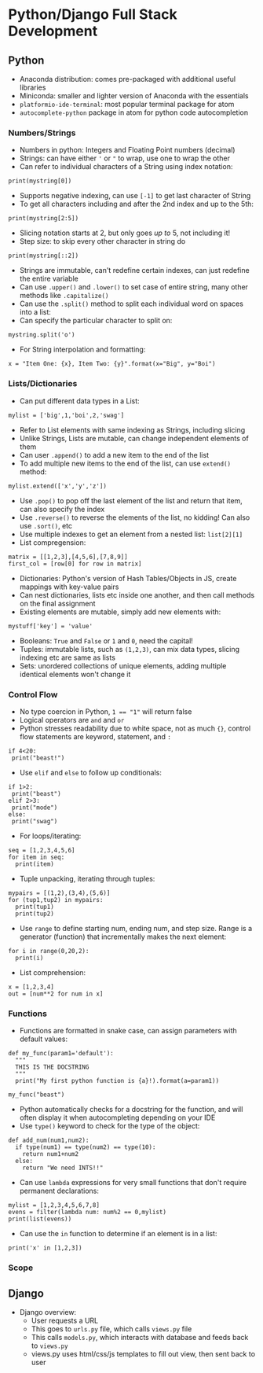 # Python/Django Full Stack Development

## Python
* Anaconda distribution: comes pre-packaged with additional useful libraries
* Miniconda: smaller and lighter version of Anaconda with the essentials
* `platformio-ide-terminal`: most popular terminal package for atom
* `autocomplete-python` package in atom for python code autocompletion

### Numbers/Strings
* Numbers in python: Integers and Floating Point numbers (decimal)
* Strings: can have either `'` or `"` to wrap, use one to wrap the other
* Can refer to individual characters of a String using index notation:
```
print(mystring[0])
```
* Supports negative indexing, can use `[-1]` to get last character of String
* To get all characters including and after the 2nd index and up to the 5th:
```
print(mystring[2:5])
```
* Slicing notation starts at 2, but only goes _up to_ 5, not including it!
* Step size: to skip every other character in string do 
```
print(mystring[::2])
```
* Strings are immutable, can't redefine certain indexes, can just redefine the entire variable 
* Can use `.upper()` and `.lower()` to set case of entire string, many other methods like `.capitalize()`
* Can use the `.split()` method to split each individual word on spaces into a list:
* Can specify the particular character to split on:
```
mystring.split('o')
```
* For String interpolation and formatting:
```
x = "Item One: {x}, Item Two: {y}".format(x="Big", y="Boi")
```

### Lists/Dictionaries
* Can put different data types in a List:
```
mylist = ['big',1,'boi',2,'swag']
```
* Refer to List elements with same indexing as Strings, including slicing
* Unlike Strings, Lists are mutable, can change independent elements of them
* Can user `.append()` to add a new item to the end of the list
* To add multiple new items to the end of the list, can use `extend()` method:
```
mylist.extend(['x','y','z'])
```
* Use `.pop()` to pop off the last element of the list and return that item, can also specify the index 
* Use `.reverse()` to reverse the elements of the list, no kidding! Can also use `.sort()`, etc
* Use multiple indexes to get an element from a nested list: `list[2][1]`
* List compregension:
```
matrix = [[1,2,3],[4,5,6],[7,8,9]]
first_col = [row[0] for row in matrix]
```
* Dictionaries: Python's version of Hash Tables/Objects in JS, create mappings with key-value pairs
* Can nest dictionaries, lists etc inside one another, and then call methods on the final assignment
* Existing elements are mutable, simply add new elements with:
```
mystuff['key'] = 'value'
```
* Booleans: `True` and `False` or `1` and `0`, need the capital!
* Tuples: immutable lists, such as `(1,2,3)`, can mix data types, slicing indexing etc are same as lists
* Sets: unordered collections of unique elements, adding multiple identical elements won't change it

### Control Flow 
* No type coercion in Python, `1 == "1"` will return false 
* Logical operators are `and` and `or`
* Python stresses readability due to white space, not as much `{}`, control flow statements are keyword, statement, and `:`
```
if 4<20:
 print("beast!")
```
* Use `elif` and `else` to follow up conditionals:
```
if 1>2:
 print("beast")
elif 2>3:
 print("mode")
else:
 print("swag")
```
* For loops/iterating:
```
seq = [1,2,3,4,5,6]
for item in seq:
  print(item)
```
* Tuple unpacking, iterating through tuples:
```
mypairs = [(1,2),(3,4),(5,6)]
for (tup1,tup2) in mypairs:
  print(tup1)
  print(tup2)
```
* Use `range` to define starting num, ending num, and step size. Range is a generator (function) that incrementally makes the next element:
```
for i in range(0,20,2):
  print(i)
```
* List comprehension:
```
x = [1,2,3,4]
out = [num**2 for num in x]
```

### Functions 
* Functions are formatted in snake case, can assign parameters with default values:
```
def my_func(param1='default'):
  """
  THIS IS THE DOCSTRING
  """
  print("My first python function is {a}!).format(a=param1))
  
my_func("beast")
```
* Python automatically checks for a docstring for the function, and will often display it when autocompleting depending on your IDE
* Use `type()` keyword to check for the type of the object:
```
def add_num(num1,num2):
  if type(num1) == type(num2) == type(10):
    return num1+num2 
  else:
    return "We need INTS!!"
```
* Can use `lambda` expressions for very small functions that don't require permanent declarations:
```
mylist = [1,2,3,4,5,6,7,8]
evens = filter(lambda num: num%2 == 0,mylist)
print(list(evens))
```
* Can use the `in` function to determine if an element is in a list:
```
print('x' in [1,2,3])
```

### Scope 

## Django
* Django overview:
  * User requests a URL
  * This goes to `urls.py` file, which calls `views.py` file
  * This calls `models.py`, which interacts with database and feeds back to `views.py`
  * views.py uses html/css/js templates to fill out view, then sent back to user
